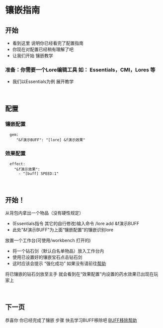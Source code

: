 # 镶嵌指南

## 开始

- 看到这里 说明你已经看完了配置指南
- 你现在对配置已经稍有理解了吧
- 让我们开始 镶嵌教学

### 准备：你需要一个Lore编辑工具 如： Essentials，CMI，Lores 等

- 我们以Essentials为例 展开教学

<br />

## 配置

### 镶嵌配置

  ```
    gem:
       "&f演示BUFF": "[lore] &f演示效果"
  ```

### 效果配置

  ```
    effect:
      "&f演示效果":
        - "[buff] SPEED:1"
  ```

<br />

## 开始！

从背包内拿出一个物品（没有硬性规定）

- (Essentials指令 其它的自行修改)输入命令 /lore add &f演示BUFF
- 此处"&f演示BUFF"为上面“镶嵌配置”的镶嵌识别lore
  
放置一个工作台(可使用/workbench 打开的)

- 将一个钻石剑（默认白名单物品）放入工作台内
- 使用已设置好的镶嵌宝石点击钻石剑
- 这时应该会提示 “强化成功” 如果没有请前往[帮助](HELP.md)

将已镶嵌的钻石剑放至主手 就会看到在“效果配置”内设置的药水效果已出现在玩家上

<br />

## 下一页

恭喜你 你已经完成了镶嵌 步骤 快去学习BUFF移除吧
[BUFF移除帮助](REMOVE.md)

<br />


